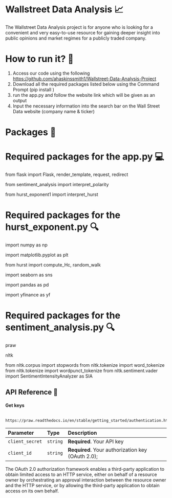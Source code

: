 
# Wallstreet Data Analysis :chart_with_upwards_trend:


The Wallstreet Data Analysis project is for anyone who is looking for a convenient and very easy-to-use resource for gaining deeper insight into public opinions and market regimes for a publicly traded company. 


# How to run it? :running:

1. Access our code using the following https://github.com/ahaskinssmith1/Wallstreet-Data-Analysis-Project
2. Download all the required packages listed below using the Command Prompt (pip install <package name>)
3. run the app.py and follow the website link which will be given as an output
4. Input the necessary information into the search bar on the Wall Street Data website (company name & ticker)

# Packages :file_folder:

# Required packages for the app.py :computer:

from flask import Flask, render_template, request, redirect 

from sentiment_analysis import interpret_polarity

from hurst_exponent1 import interpret_hurst

# Required packages for the hurst_exponent.py :mag:

import numpy as np

import matplotlib.pyplot as plt

from hurst import compute_Hc, random_walk

import seaborn as sns

import pandas as pd

import yfinance as yf

# Required packages for the sentiment_analysis.py :mag:

praw

nltk

from nltk.corpus import stopwords
from nltk.tokenize import word_tokenize
from nltk.tokenize import wordpunct_tokenize
from nltk.sentiment.vader import SentimentIntensityAnalyzer as SIA
## API Reference :key:

#### Get keys

```http
  https://praw.readthedocs.io/en/stable/getting_started/authentication.html
```

| Parameter | Type     | Description                |
| :-------- | :------- | :------------------------- |
| `client_secret` | `string` | **Required**. Your API key |
| `client_id` | `string` | **Required**. Your authorization key (OAuth 2.0); |

The OAuth 2.0 authorization framework enables a third-party
   application to obtain limited access to an HTTP service, either on
   behalf of a resource owner by orchestrating an approval interaction
   between the resource owner and the HTTP service, or by allowing the
   third-party application to obtain access on its own behalf.





